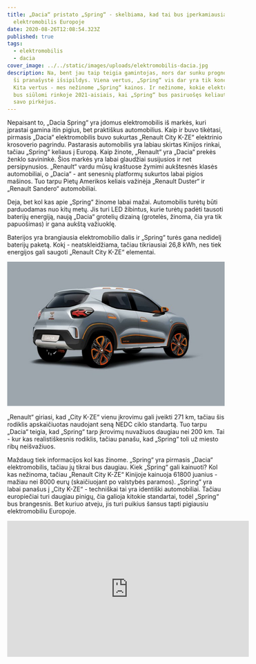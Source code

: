 ```yaml
---
title: „Dacia“ pristato „Spring“ - skelbiama, kad tai bus įperkamiausias
  elektromobilis Europoje
date: 2020-08-26T12:08:54.323Z
published: true
tags:
  - elektromobilis
  - dacia
cover_image: ../../static/images/uploads/elektromobilis-dacia.jpg
description: Na, bent jau taip teigia gamintojas, nors dar sunku prognozuoti, ar
  ši pranašystė išsipildys. Viena vertus, „Spring“ vis dar yra tik koncepcija.
  Kita vertus - mes nežinome „Spring“ kainos. Ir nežinome, kokie elektromobiliai
  bus siūlomi rinkoje 2021-aisiais, kai „Spring“ bus pasiruošęs keliauti pas
  savo pirkėjus.
---
```

Nepaisant to, „Dacia Spring“ yra įdomus elektromobilis iš markės, kuri įprastai gamina itin pigius, bet praktiškus automobilius. Kaip ir buvo tikėtasi, pirmasis „Dacia“ elektromobilis buvo sukurtas „Renault City K-ZE“ elektrinio krosoverio pagrindu. Pastarasis automobilis yra labiau skirtas Kinijos rinkai, tačiau „Spring“ keliaus į Europą. Kaip žinote, „Renault“ yra „Dacia“ prekės ženklo savininkė. Šios markės yra labai glaudžiai susijusios ir net persipynusios. „Renault“ vardu mūsų kraštuose žymimi aukštesnės klasės automobiliai, o „Dacia“ - ant senesnių platformų sukurtos labai pigios mašinos. Tuo tarpu Pietų Amerikos keliais važinėja „Renault Duster“ ir „Renault Sandero“ automobiliai.

Deja, bet kol kas apie „Spring“ žinome labai mažai. Automobilis turėtų būti parduodamas nuo kitų metų. Jis turi LED žibintus, kurie turėtų padėti tausoti baterijų energiją, naują „Dacia“ grotelių dizainą (grotelės, žinoma, čia yra tik papuošimas) ir gana aukštą važiuoklę.

Baterijos yra brangiausia elektromobilio dalis ir „Spring“ turės gana nedidelį baterijų paketą. Kokį - neatskleidžiama, tačiau tikriausiai 26,8 kWh, nes tiek energijos gali saugoti „Renault City K-ZE“ elementai.

![dacia elktromobilis](../../static/images/uploads/elektromobilis-dacia-1.jpg "dacia elktromobilis")

„Renault“ giriasi, kad „City K-ZE“ vienu įkrovimu gali įveikti 271 km, tačiau šis rodiklis apskaičiuotas naudojant seną NEDC ciklo standartą. Tuo tarpu „Dacia“ teigia, kad „Spring“ tarp įkrovimų nuvažiuos daugiau nei 200 km. Tai - kur kas realistiškesnis rodiklis, tačiau panašu, kad „Spring“ toli už miesto ribų neišvažiuos.

Maždaug tiek informacijos kol kas žinome. „Spring“ yra pirmasis „Dacia“ elektromobilis, tačiau jų tikrai bus daugiau. Kiek „Spring“ gali kainuoti? Kol kas nežinoma, tačiau „Renault City K-ZE“ Kinijoje kainuoja 61800 juanius - mažiau nei 8000 eurų (skaičiuojant po valstybės paramos). „Spring“ yra labai panašus į „City K-ZE“ - techniškai tai yra identiški automobiliai. Tačiau europiečiai turi daugiau pinigų, čia galioja kitokie standartai, todėl „Spring“ bus brangesnis. Bet kuriuo atveju, jis turi puikius šansus tapti pigiausiu elektromobiliu Europoje.

<iframe width="560" height="315" src="https://www.youtube.com/embed/m_wQMo50HRk" frameborder="0" allow="accelerometer; autoplay; encrypted-media; gyroscope; picture-in-picture" allowfullscreen></iframe>